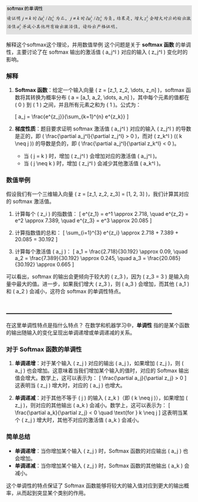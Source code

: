 ![alt text](image-1.png)

解释这个softmax这个理论，并用数值举例
这个问题是关于 **softmax 函数** 的单调性，主要讨论了在 softmax 输出的激活值 \( a_j^l \) 对应的输入 \( z_j^l \) 变化时的影响。

### 解释

1. **Softmax 函数**：给定一个输入向量 \( z = [z_1, z_2, \dots, z_n] \)，softmax 函数将其转换为概率分布 \( a = [a_1, a_2, \dots, a_n] \)，其中每个元素的值都在 \( 0 \) 到 \( 1 \) 之间，并且所有元素之和为 \( 1 \)。公式为：

   \[
   a_j = \frac{e^{z_j}}{\sum_{k=1}^{n} e^{z_k}}
   \]

2. **梯度性质**：题目要求证明 softmax 激活值 \( a_j^l \) 对应的输入 \( z_j^l \) 的导数是正的，即 \( \frac{\partial a_j^l}{\partial z_j^l} > 0 \)，而对 \( z_k^l \) (\( k \neq j \)) 的导数是负的，即 \( \frac{\partial a_j^l}{\partial z_k^l} < 0 \)。

   - 当 \( j = k \) 时，增加 \( z_j^l \) 会增加对应的激活值 \( a_j^l \)。
   - 当 \( j \neq k \) 时，增加 \( z_j^l \) 会减少其他激活值 \( a_k^l \)。

### 数值举例

假设我们有一个三维输入向量 \( z = [z_1, z_2, z_3] = [1, 2, 3] \)，我们计算其对应的 softmax 激活值。

1. 计算每个 \( z_i \) 的指数值：
   \[
   e^{z_1} = e^1 \approx 2.718, \quad e^{z_2} = e^2 \approx 7.389, \quad e^{z_3} = e^3 \approx 20.085
   \]

2. 计算指数值的总和：
   \[
   \sum_{i=1}^{3} e^{z_i} \approx 2.718 + 7.389 + 20.085 = 30.192
   \]

3. 计算每个激活值 \( a_j \)：
   \[
   a_1 = \frac{2.718}{30.192} \approx 0.09, \quad a_2 = \frac{7.389}{30.192} \approx 0.245, \quad a_3 = \frac{20.085}{30.192} \approx 0.665
   \]

可以看出，softmax 的输出会更倾向于较大的 \( z_3 \)，因为 \( z_3 = 3 \) 是输入向量中最大的值。进一步，如果我们增大 \( z_3 \)，则 \( a_3 \) 会增加，而其他 \( a_1 \) 和 \( a_2 \) 会减小，这符合 softmax 的单调性特点。

##  _____________________________________________
在这里单调性特点是指什么特点？
在数学和机器学习中，**单调性** 指的是某个函数的输出随输入的变化呈现出单调递增或单调递减的关系。

### 对于 Softmax 函数的单调性

1. **单调递增**：对于某个输入 \( z_j \) 对应的输出 \( a_j \)，如果增加 \( z_j \)，则 \( a_j \) 也会增加。这意味着当我们增加某个输入的值时，对应的 Softmax 输出值会增大。数学上，这可以表示为：
   \[
   \frac{\partial a_j}{\partial z_j} > 0
   \]
   这表明当 \( z_j \) 增大时，对应的 \( a_j \) 也增大。

2. **单调递减**：对于其他不等于 \( j \) 的输入 \( z_k \)（即 \( k \neq j \)），如果增加 \( z_j \)，则对应的其他输出 \( a_k \) 会减小。数学上，这可以表示为：
   \[
   \frac{\partial a_k}{\partial z_j} < 0 \quad \text{for } k \neq j
   \]
   这表明当某个 \( z_j \) 增大时，其他不对应的激活值 \( a_k \) 会减小。

### 简单总结

- **单调递增**：当你增加某个输入 \( z_j \) 时，Softmax 函数的对应输出 \( a_j \) 也会增加。
- **单调递减**：当你增加某个输入 \( z_j \) 时，Softmax 函数的其他输出 \( a_k \) 会减小。

这个单调性的特点保证了 Softmax 函数能够将较大的输入值对应到更大的输出概率，从而起到突显某个类别的作用。
